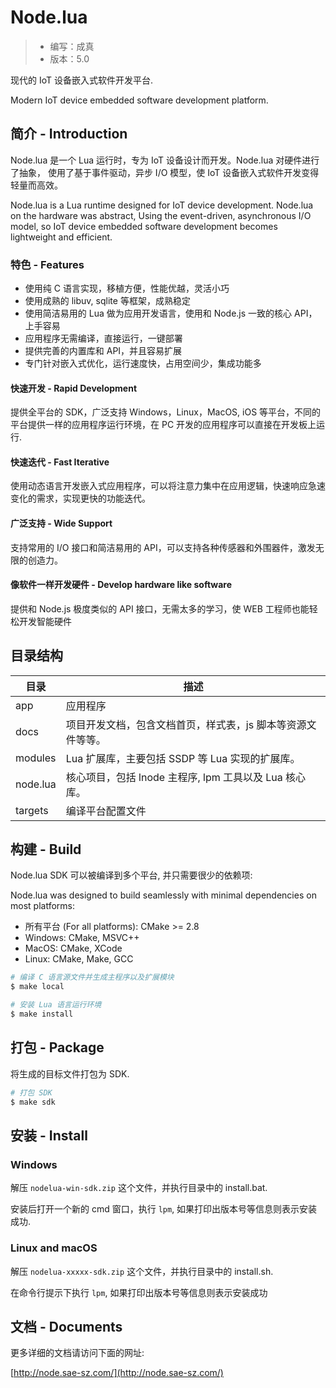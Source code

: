 # Node.lua

> - 编写：成真
> - 版本：5.0

现代的 IoT 设备嵌入式软件开发平台.

Modern IoT device embedded software development platform.

## 简介 - Introduction

Node.lua 是一个 Lua 运行时，专为 IoT 设备设计而开发。Node.lua 对硬件进行了抽象，
使用了基于事件驱动，异步 I/O 模型，使 IoT 设备嵌入式软件开发变得轻量而高效。

Node.lua is a Lua runtime designed for IoT device development. Node.lua on the hardware was abstract,
Using the event-driven, asynchronous I/O model, so IoT device embedded software development becomes lightweight and efficient.

### 特色 -  Features

- 使用纯 C 语言实现，移植方便，性能优越，灵活小巧
- 使用成熟的 libuv, sqlite 等框架，成熟稳定
- 使用简洁易用的 Lua 做为应用开发语言，使用和 Node.js 一致的核心 API，上手容易
- 应用程序无需编译，直接运行，一键部署
- 提供完善的内置库和 API，并且容易扩展
- 专门针对嵌入式优化，运行速度快，占用空间少，集成功能多

#### 快速开发 - Rapid Development

提供全平台的 SDK，广泛支持 Windows，Linux，MacOS, iOS 等平台，不同的平台提供一样的应用程序运行环境，在 PC 开发的应用程序可以直接在开发板上运行.

#### 快速迭代 - Fast Iterative

使用动态语言开发嵌入式应用程序，可以将注意力集中在应用逻辑，快速响应急速变化的需求，实现更快的功能迭代。

#### 广泛支持 - Wide Support

支持常用的 I/O 接口和简洁易用的 API，可以支持各种传感器和外围器件，激发无限的创造力。

#### 像软件一样开发硬件 - Develop hardware like software

提供和 Node.js 极度类似的 API 接口，无需太多的学习，使 WEB 工程师也能轻松开发智能硬件

## 目录结构

| 目录       | 描述
| ---        | ---
| app        | 应用程序
| docs       | 项目开发文档，包含文档首页，样式表，js 脚本等资源文件等等。
| modules    | Lua 扩展库，主要包括 SSDP 等 Lua 实现的扩展库。
| node.lua   | 核心项目，包括 lnode 主程序, lpm 工具以及 Lua 核心库。
| targets    | 编译平台配置文件

## 构建 - Build

Node.lua SDK 可以被编译到多个平台, 并只需要很少的依赖项:

Node.lua was designed to build seamlessly with minimal dependencies on most platforms:

- 所有平台 (For all platforms): CMake >= 2.8
- Windows: CMake, MSVC++
- MacOS: CMake, XCode
- Linux: CMake, Make, GCC

```sh
# 编译 C 语言源文件并生成主程序以及扩展模块 
$ make local

# 安装 Lua 语言运行环境
$ make install

```

## 打包 - Package

将生成的目标文件打包为 SDK.

```sh
# 打包 SDK 
$ make sdk

```

## 安装 - Install

### Windows 

解压 `nodelua-win-sdk.zip` 这个文件，并执行目录中的 install.bat.

安装后打开一个新的 cmd 窗口，执行 `lpm`, 如果打印出版本号等信息则表示安装成功.

### Linux and macOS

解压 `nodelua-xxxxx-sdk.zip` 这个文件，并执行目录中的 install.sh.

在命令行提示下执行 `lpm`, 如果打印出版本号等信息则表示安装成功

## 文档 - Documents

更多详细的文档请访问下面的网址:

[http://node.sae-sz.com/](http://node.sae-sz.com/)
